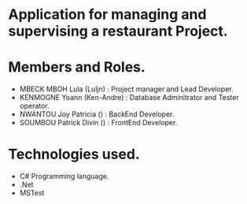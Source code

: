 # Application for managing and supervising a restaurant Project.

# Members and Roles.

- MBECK MBOH Lula (Luljn) : Project manager and Lead Developer.
- KENMOGNE Yoann (Ken-Andre) : Database Adminitrator and Tester operator.
- NWANTOU Joy Patricia () : BackEnd Developer.
- SOUMBOU Patrick Divin () : FrontEnd Developer. 

# Technologies used.

- C# Programming language.
- .Net
- MSTest
